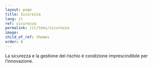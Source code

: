 ```yaml
---
layout: page
title: Sicurezza
lang: it
ref: sicurezza
permalink: /it/temi/sicurezza
image:
child_of_ref: themes
order: 8
---
```


La sicurezza e la gestione del rischio è condizione imprescindibile per l’innovazione.

